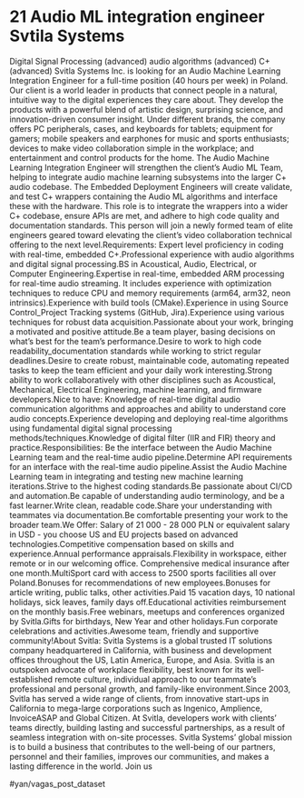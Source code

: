 # 21 Audio ML integration engineer Svtila Systems
Digital Signal Processing (advanced) audio algorithms (advanced) C+ (advanced) Svitla Systems Inc.
is looking for an Audio Machine Learning Integration Engineer for a full-time position (40 hours per week) in Poland.
Our client is a world leader in products that connect people in a natural, intuitive way to the digital experiences they care about.
They develop the products with a powerful blend of artistic design, surprising science, and innovation-driven consumer insight.
Under different brands, the company offers PC peripherals, cases, and keyboards for tablets; equipment for gamers; mobile speakers and earphones for music and sports enthusiasts; devices to make video collaboration simple in the workplace; and entertainment and control products for the home.
The Audio Machine Learning Integration Engineer will strengthen the client’s Audio ML Team, helping to integrate audio machine learning subsystems into the larger C+ audio codebase.
The Embedded Deployment Engineers will create validate, and test C+ wrappers containing the Audio ML algorithms and interface these with the hardware.
This role is to integrate the wrappers into a wider C+ codebase, ensure APIs are met, and adhere to high code quality and documentation standards.
This person will join a newly formed team of elite engineers geared toward elevating the client’s video collaboration technical offering to the next level.Requirements:
Expert level proficiency in coding with real-time, embedded C+.Professional experience with audio algorithms and digital signal processing.BS in Acoustical, Audio, Electrical, or Computer Engineering.Expertise in real-time, embedded ARM processing for real-time audio streaming.
It includes experience with optimization techniques to reduce CPU and memory requirements (arm64, arm32, neon intrinsics).Experience with build tools (CMake).Experience in using Source Control_Project Tracking systems (GitHub, Jira).Experience using various techniques for robust data acquisition.Passionate about your work, bringing a motivated and positive attitude.Be a team player, basing decisions on what’s best for the team’s performance.Desire to work to high code readability_documentation standards while working to strict regular deadlines.Desire to create robust, maintainable code, automating repeated tasks to keep the team efficient and your daily work interesting.Strong ability to work collaboratively with other disciplines such as Acoustical, Mechanical, Electrical Engineering, machine learning, and firmware developers.Nice to have:
Knowledge of real-time digital audio communication algorithms and approaches and ability to understand core audio concepts.Experience developing and deploying real-time algorithms using fundamental digital signal processing methods/techniques.Knowledge of digital filter (IIR and FIR) theory and practice.Responsibilities:
Be the interface between the Audio Machine Learning team and the real-time audio pipeline.Determine API requirements for an interface with the real-time audio pipeline.Assist the Audio Machine Learning team in integrating and testing new machine learning iterations.Strive to the highest coding standards.Be passionate about CI/CD and automation.Be capable of understanding audio terminology, and be a fast learner.Write clean, readable code.Share your understanding with teammates via documentation.Be comfortable presenting your work to the broader team.We Offer:
Salary of 21 000 - 28 000 PLN or equivalent salary in USD - you choose US and EU projects based on advanced technologies.Competitive compensation based on skills and experience.Annual performance appraisals.Flexibility in workspace, either remote or in our welcoming office.
Comprehensive medical insurance after one month.MultiSport card with access to 2500 sports facilities all over Poland.Bonuses for recommendations of new employees.Bonuses for article writing, public talks, other activities.Paid 15 vacation days, 10 national holidays, sick leaves, family days off.Educational activities reimbursement on the monthly basis.Free webinars, meetups and conferences organized by Svitla.Gifts for birthdays, New Year and other holidays.Fun corporate celebrations and activities.Awesome team, friendly and supportive community!About Svitla:
Svitla Systems is a global trusted IT solutions company headquartered in California, with business and development offices throughout the US, Latin America, Europe, and Asia.
Svitla is an outspoken advocate of workplace flexibility, best known for its well-established remote culture, individual approach to our teammate’s professional and personal growth, and family-like environment.Since 2003, Svitla has served a wide range of clients, from innovative start-ups in California to mega-large corporations such as Ingenico, Amplience, InvoiceASAP and Global Citizen.
At Svitla, developers work with clients’ teams directly, building lasting and successful partnerships, as a result of seamless integration with on-site processes.
Svitla Systems’ global mission is to build a business that contributes to the well-being of our partners, personnel and their families, improves our communities, and makes a lasting difference in the world.
Join us

#yan/vagas_post_dataset